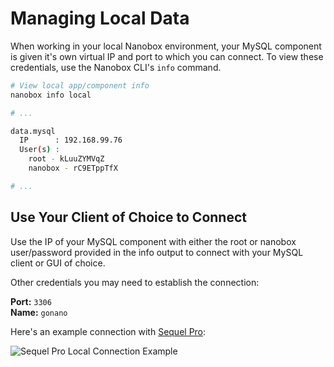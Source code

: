 # Managing Local Data
When working in your local Nanobox environment, your MySQL component is given it's own virtual IP and port to which you can connect. To view these credentials, use the Nanobox CLI's `info` command.

```bash
# View local app/component info
nanobox info local

# ...

data.mysql
  IP      : 192.168.99.76
  User(s) :
    root - kLuuZYMVqZ
    nanobox - rC9ETppTfX

# ...
```

## Use Your Client of Choice to Connect
Use the IP of your MySQL component with either the root or nanobox user/password provided in the info output to connect with your MySQL client or GUI of choice.

Other credentials you may need to establish the connection:

**Port:** `3306`  
**Name:** `gonano`

Here's an example connection with [Sequel Pro](https://www.sequelpro.com/):

![Sequel Pro Local Connection Example](/assets/mysql/sequel-pro-local.png)
